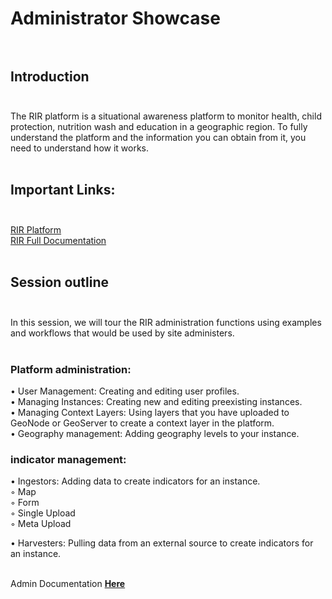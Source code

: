 # Administrator Showcase <br> <br>
## Introduction <br> <br>
The RIR platform is a situational awareness platform to monitor health, child protection, nutrition wash and education in a geographic region. To fully understand the platform and the information you can obtain from it, you need to understand how it works. <br> <br>
## Important Links: <br> <br>
[RIR Platform](https://staging.rir.kartoza.com/ "RIR Platform") <br>
[RIR Full Documentation](https://kartoza.github.io/rir-dashboard/pages/introduction.html/ "RIR Full Documentation")  <br> <br>
## Session outline<br> <br>
In this session, we will tour the RIR administration functions using examples and workflows that would be used by site administers. <br> <br>
### Platform administration: <br>
•         User Management: Creating and editing user profiles. <br>
•         Managing Instances: Creating new and editing preexisting instances.<br> 
•        Managing Context Layers: Using layers that you have uploaded to GeoNode or GeoServer to create a context layer in the platform. <br>
•         Geography management: Adding geography levels to your instance.<br>
 
### indicator management: <br>
 •         Ingestors: Adding data to create indicators for an instance. <br>
◦  Map <br>
◦   Form <br>
◦  Single Upload <br>
◦   Meta Upload <br>
 
•         Harvesters: Pulling data from an external source to create indicators for an instance. <br><br>

Admin Documentation [**Here**](https://kartoza.github.io/rir-dashboard/pages/administration/index.html/ "**Here**") <br>

